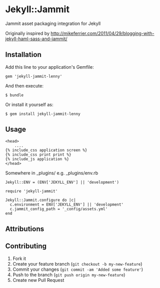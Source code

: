 # Jekyll::Jammit

Jammit asset packaging integration for Jekyll

Originally inspired by http://mikeferrier.com/2011/04/29/blogging-with-jekyll-haml-sass-and-jammit/

## Installation

Add this line to your application's Gemfile:

    gem 'jekyll-jammit-lenny'

And then execute:

    $ bundle

Or install it yourself as:

    $ gem install jekyll-jammit-lenny

## Usage

    <head>
        ....
	{% include_css application screen %}
	{% include_css print print %}
	{% include_js application %}
    </head>

Somewhere in _plugins/ e.g. _plugins/env.rb

    Jekyll::ENV = (ENV['JEKYLL_ENV'] || 'development')
    
    require 'jekyll-jammit'
    
    Jekyll::Jammit.configure do |c|
      c.environment = ENV['JEKYLL_ENV'] || 'development'
      c.jammit_config_path = '_config/assets.yml'
    end
    
## Attributions



## Contributing

1. Fork it
2. Create your feature branch (`git checkout -b my-new-feature`)
3. Commit your changes (`git commit -am 'Added some feature'`)
4. Push to the branch (`git push origin my-new-feature`)
5. Create new Pull Request
